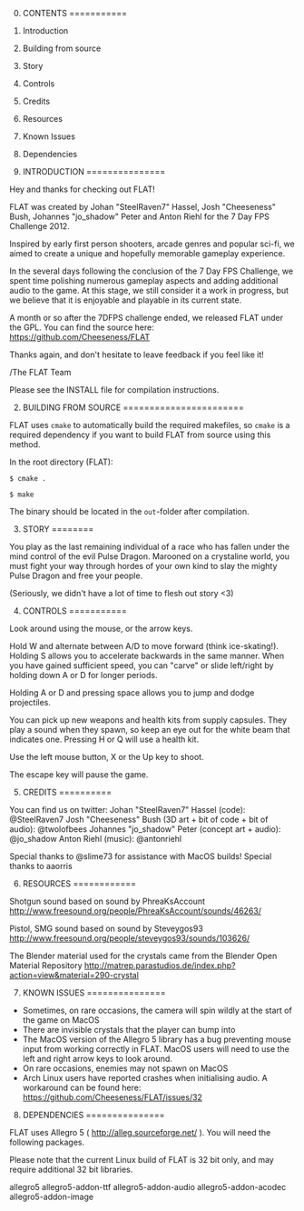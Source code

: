 0. CONTENTS
===========

1. Introduction
2. Building from source
3. Story
4. Controls
5. Credits
6. Resources
7. Known Issues
8. Dependencies



1. INTRODUCTION
===============

Hey and thanks for checking out FLAT!

FLAT was created by Johan "SteelRaven7" Hassel, Josh "Cheeseness" Bush, Johannes "jo_shadow" Peter and Anton Riehl for the 7 Day FPS Challenge 2012.

Inspired by early first person shooters, arcade genres and popular sci-fi, we aimed to create a unique and hopefully memorable gameplay experience.

In the several days following the conclusion of the 7 Day FPS Challenge, we spent time polishing numerous gameplay aspects and adding additional audio to the game. At this stage, we still consider it a work in progress, but we believe that it is enjoyable and playable in its current state.

A month or so after the 7DFPS challenge ended, we released FLAT under the GPL. You can find the source here: https://github.com/Cheeseness/FLAT

Thanks again, and don't hesitate to leave feedback if you feel like it!

/The FLAT Team


Please see the INSTALL file for compilation instructions.


2. BUILDING FROM SOURCE
=======================

FLAT uses `cmake` to automatically build the required makefiles, so `cmake` is a required dependency if you want to build FLAT from source using this method.

In the root directory (FLAT):

`$ cmake .`

`$ make`

The binary should be located in the `out`-folder after compilation.



3. STORY
========

You play as the last remaining individual of a race who has fallen under the mind control of the evil Pulse Dragon. Marooned on a crystaline world, you must fight your way through hordes of your own kind to slay the mighty Pulse Dragon and free your people.

(Seriously, we didn't have a lot of time to flesh out story <3)



4. CONTROLS
===========

Look around using the mouse, or the arrow keys.

Hold W and alternate between A/D to move forward (think ice-skating!).
Holding S allows you to accelerate backwards in the same manner.
When you have gained sufficient speed, you can "carve" or slide left/right by holding down A or D for longer periods.

Holding A or D and pressing space allows you to jump and dodge projectiles.

You can pick up new weapons and health kits from supply capsules. They play a sound when they spawn, so keep an eye out for the white beam that indicates one. Pressing H or Q will use a health kit.

Use the left mouse button, X or the Up key to shoot.

The escape key will pause the game.



5. CREDITS
==========

You can find us on twitter:
Johan "SteelRaven7" Hassel (code): @SteelRaven7
Josh "Cheeseness" Bush (3D art + bit of code + bit of audio): @twolofbees
Johannes "jo_shadow" Peter (concept art + audio): @jo_shadow
Anton Riehl (music): @antonriehl

Special thanks to @slime73 for assistance with MacOS builds!
Special thanks to aaorris



6. RESOURCES
============

Shotgun sound based on sound by PhreaKsAccount 
http://www.freesound.org/people/PhreaKsAccount/sounds/46263/

Pistol, SMG sound based on sound by Steveygos93
http://www.freesound.org/people/steveygos93/sounds/103626/

The Blender material used for the crystals came from the Blender Open Material Repository
http://matrep.parastudios.de/index.php?action=view&material=290-crystal



7. KNOWN ISSUES
===============

* Sometimes, on rare occasions, the camera will spin wildly at the start of the game on MacOS
* There are invisible crystals that the player can bump into
* The MacOS version of the Allegro 5 library has a bug preventing mouse input from working correctly in FLAT. MacOS users will need to use the left and right arrow keys to look around.
* On rare occasions, enemies may not spawn on MacOS
* Arch Linux users have reported crashes when initialising audio. A workaround can be found here: https://github.com/Cheeseness/FLAT/issues/32


8. DEPENDENCIES
===============

FLAT uses Allegro 5 ( http://alleg.sourceforge.net/ ). You will need the following packages.

Please note that the current Linux build of FLAT is 32 bit only, and may require additional 32 bit libraries.

allegro5
allegro5-addon-ttf
allegro5-addon-audio
allegro5-addon-acodec
allegro5-addon-image

